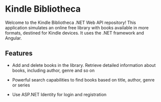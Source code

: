 # Kindle Bibliotheca
Welcome to the Kindle Bibliotheca .NET Web API repository! This application simulates an online free library with books available in more formats, destined for Kindle devices. It uses the .NET framework and Angular.


## Features
- Add and delete books in the library. Retrieve detailed information about books, including author, genre and so on

- Powerful search capabilities to find books based on title, author, genre or series

- Use ASP.NET Identity for login and registration





